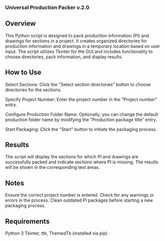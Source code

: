 ### Universal Production Packer v.2.0
## Overview
This Python script is designed to pack production information (PI) and drawings for sections in a project. It creates organized directories for production information and drawings in a temporary location based on user input. The script utilizes Tkinter for the GUI and includes functionality to choose directories, pack information, and display results.

## How to Use
Select Sections: Click the "Select section directories" button to choose directories for the sections.

Specify Project Number: Enter the project number in the "Project number" entry.

Configure Production Folder Name: Optionally, you can change the default production folder name by modifying the "Production package title" entry.

Start Packaging: Click the "Start" button to initiate the packaging process.

## Results
The script will display the sections for which PI and drawings are successfully packed and indicate sections where PI is missing. The results will be shown in the corresponding text areas.

## Notes
Ensure the correct project number is entered.
Check for any warnings or errors in the process.
Clean outdated PI packages before starting a new packaging process.
## Requirements
Python 3
Tkinter, ttk, ThemedTk (installed via pip)
